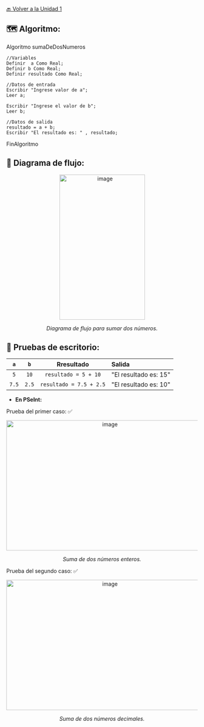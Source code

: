 [🔙 Volver a la Unidad 1](Unidad1.md)

## 🗺️ Algoritmo:

Algoritmo sumaDeDosNumeros

	//Variables
	Definir  a Como Real; 
	Definir b Como Real;
	Definir resultado Como Real;
	
	//Datos de entrada
	Escribir "Ingrese valor de a";
	Leer a;
	
	Escribir "Ingrese el valor de b";
	Leer b;
	
	//Datos de salida
	resultado = a + b;
	Escribir "El resultado es: " , resultado;
	
	
FinAlgoritmo

## 🧩 Diagrama de flujo:

<p align="center"><img width="225" height="381" alt="image" src="https://github.com/user-attachments/assets/6e946786-1723-4d1f-ada7-13a19ca03c29" />

<p align="center"><em><b></b> Diagrama de flujo para sumar dos números.</em>
</p>

## 🧪 Pruebas de escritorio:

| `a` | `b` | Rresultado | Salida |
| :---: | :---: | :---: | :--- |
| `5` | `10` | `resultado = 5 + 10` | "El resultado es: 15" |
| `7.5` | `2.5` | `resultado = 7.5 + 2.5` | "El resultado es: 10" |

 * **En PSeInt:**
   
Prueba del primer caso: ✅ 
<p align="center"><img width="530" height="342" alt="image" src="https://github.com/user-attachments/assets/c0554d4b-53e1-4287-b050-cb4639af0e18" />
<p align="center"><em><b></b> Suma de dos números enteros.</em>
</p>

Prueba del segundo caso: ✅
<p align="center"><img width="530" height="342" alt="image" src="https://github.com/user-attachments/assets/d22edbe5-101d-46e2-a916-e04c9997dee6" />
<p align="center"><em><b></b> Suma de dos números decimales.</em>
</p>




   



